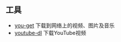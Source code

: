 ## 工具

* [you-get](https://github.com/soimort/you-get) 下载到网络上的视频、图片及音乐
* [youtube-dl](https://rg3.github.io/youtube-dl/download.html) 下载YouTube视频
